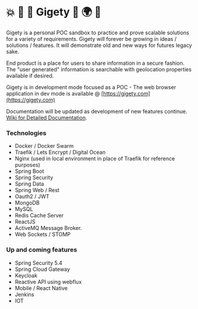 # 💥 🍄 🐸 Gigety 🐸 🌍 👀
Gigety is a personal POC sandbox to practice and prove scalable solutions for a variety of requirements. Gigety will forever be growing in ideas / solutions / features. It will demonstrate old and new ways for futures legacy sake.

End product is a place for users to share information in a secure fashion.  
The "user generated" information is searchable with geolocation properties available if desired.  

Gigety is in development mode focused as a POC - The web browser application in dev mode is available @ [https://gigety.com](https://gigety.com)

Documentation will be updated as development of new features continue.  
[Wiki for Detailed Documentation](https://github.com/gigety/gigety/wiki).  

### Technologies
* Docker / Docker Swarm
* Traefik / Lets Encrypt / Digital Ocean
* Nginx (used in local environment in place of Traefik for reference purposes)
* Spring Boot
* Spring Security
* Spring Data
* Spring Web / Rest
* Oauth2 / JWT
* MongoDB
* MySQL
* Redis Cache Server
* ReactJS
* ActiveMQ Message Broker. 
* Web Sockets / STOMP

### Up and coming features
* Spring Security 5.4
* Spring Cloud Gateway
* Keycloak
* Reactive API using webflux
* Mobile / React Native
* Jenkins
* IOT

